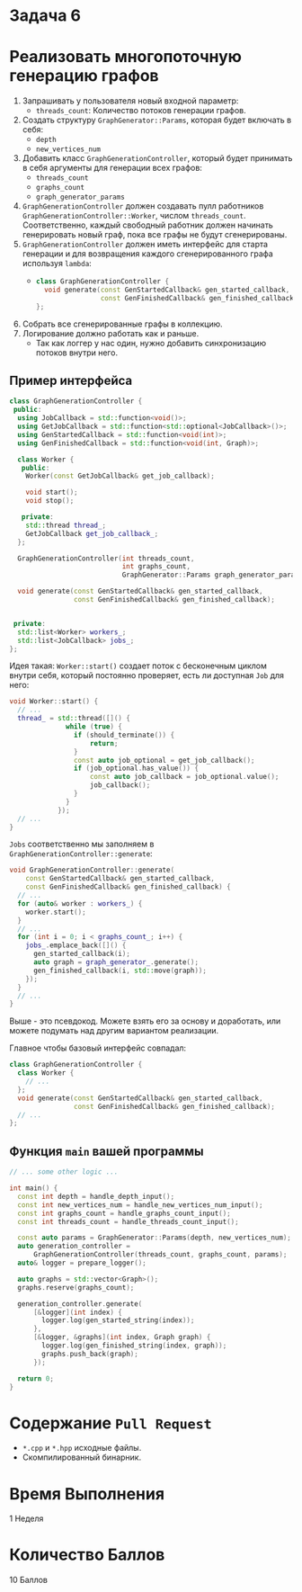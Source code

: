 # Задача 6

# Реализовать многопоточную генерацию графов

1. Запрашивать у пользователя новый входной параметр:
    - `threads_count`: Количество потоков генерации графов.
1. Создать структуру `GraphGenerator::Params`, которая будет включать в себя:
    - `depth`
    - `new_vertices_num`
1. Добавить класс `GraphGenerationController`, который будет принимать в себя аргументы для генерации всех графов:
    - `threads_count`
    - `graphs_count`
    - `graph_generator_params`
1. `GraphGenerationController` должен создавать пулл работников `GraphGenerationController::Worker`, числом `threads_count`. Соответственно, каждый свободный работник должен начинать генерировать новый граф, пока все графы не будут сгенерированы.
1. `GraphGenerationController` должен иметь интерфейс для старта генерации и для возвращения каждого сгенерированного графа используя `lambda`:
    - ```cpp
      class GraphGenerationController {
        void generate(const GenStartedCallback& gen_started_callback,
                      const GenFinishedCallback& gen_finished_callback);
      };
      ```
1. Собрать все сгенерированные графы в коллекцию.
1. Логирование должно работать как и раньше.
    - Так как логгер у нас один, нужно добавить синхронизацию потоков внутри него.

## Пример интерфейса

```cpp
class GraphGenerationController {
 public:
  using JobCallback = std::function<void()>;
  using GetJobCallback = std::function<std::optional<JobCallback>()>;
  using GenStartedCallback = std::function<void(int)>;
  using GenFinishedCallback = std::function<void(int, Graph)>;

  class Worker {
   public:
    Worker(const GetJobCallback& get_job_callback);

    void start();
    void stop();

   private:
    std::thread thread_;
    GetJobCallback get_job_callback_;
  };

  GraphGenerationController(int threads_count,
                            int graphs_count,
                            GraphGenerator::Params graph_generator_params);

  void generate(const GenStartedCallback& gen_started_callback,
                const GenFinishedCallback& gen_finished_callback);


 private:
  std::list<Worker> workers_;
  std::list<JobCallback> jobs_;
};
```

Идея такая: `Worker::start()` создает поток с бесконечным циклом внутри себя, который постоянно проверяет, есть ли доступная `Job` для него:
```cpp
void Worker::start() {
  // ...
  thread_ = std::thread([]() {
              while (true) {
                if (should_terminate()) {
                    return;
                }
                const auto job_optional = get_job_callback();
                if (job_optional.has_value()) {
                    const auto job_callback = job_optional.value();
                    job_callback();
                }
              }
            });
  // ...
}
```

`Jobs` соответственно мы заполняем в `GraphGenerationController::generate`:
```cpp
void GraphGenerationController::generate(
    const GenStartedCallback& gen_started_callback,
    const GenFinishedCallback& gen_finished_callback) {
  // ...
  for (auto& worker : workers_) {
    worker.start();
  }
  // ...
  for (int i = 0; i < graphs_count_; i++) {
    jobs_.emplace_back([]() {
      gen_started_callback(i);
      auto graph = graph_generator_.generate();
      gen_finished_callback(i, std::move(graph));
    });
  }
  // ...
}
```

Выше - это псевдокод. Можете взять его за основу и доработать, или можете подумать над другим вариантом реализации.

Главное чтобы базовый интерфейс совпадал:
```cpp
class GraphGenerationController {
  class Worker {
    // ...
  };
  void generate(const GenStartedCallback& gen_started_callback,
                const GenFinishedCallback& gen_finished_callback);
  // ...
};
```

## Функция `main` вашей программы

```cpp
// ... some other logic ...

int main() {
  const int depth = handle_depth_input();
  const int new_vertices_num = handle_new_vertices_num_input();
  const int graphs_count = handle_graphs_count_input();
  const int threads_count = handle_threads_count_input();

  const auto params = GraphGenerator::Params(depth, new_vertices_num);
  auto generation_controller =
      GraphGenerationController(threads_count, graphs_count, params);
  auto& logger = prepare_logger();

  auto graphs = std::vector<Graph>();
  graphs.reserve(graphs_count);

  generation_controller.generate(
      [&logger](int index) {
        logger.log(gen_started_string(index));
      },
      [&logger, &graphs](int index, Graph graph) {
        logger.log(gen_finished_string(index, graph));
        graphs.push_back(graph);
      });

  return 0;
}
```

# Содержание `Pull Request`

- `*.cpp` и `*.hpp` исходные файлы.
- Скомпилированный бинарник.

# Время Выполнения

1 Неделя

# Количество Баллов

10 Баллов
